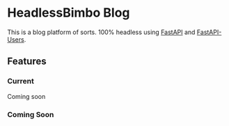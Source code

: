 

HeadlessBimbo Blog
=========================

This is a blog platform of sorts. 100% headless using [FastAPI][fapi] and [FastAPI-Users][fapiusers].

[fapi]: https://fastapi.tiangolo.com/
[fapiusers]: https://fastapi-users.github.io/fastapi-users/10.1/


Features
-------------------

### Current

Coming soon


### Coming Soon